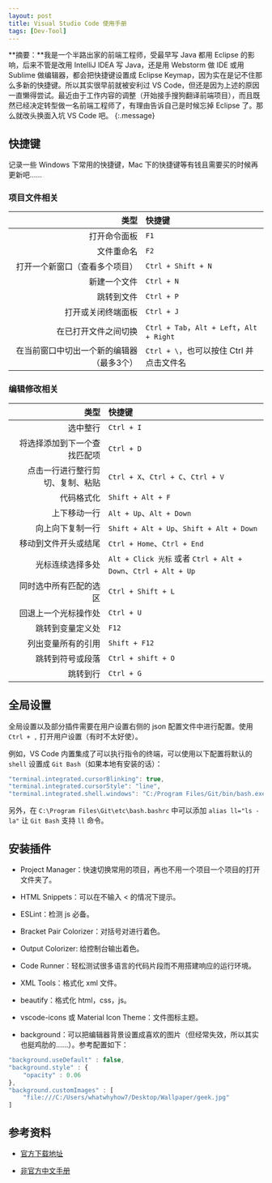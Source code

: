 ```yaml
---
layout: post
title: Visual Studio Code 使用手册
tags: [Dev-Tool]
---
```


**摘要：**我是一个半路出家的前端工程师，受最早写 Java 都用 Eclipse 的影响，后来不管是改用 IntelliJ IDEA 写 Java，还是用 Webstorm 做 IDE 或用 Sublime 做编辑器，都会把快捷键设置成 Eclipse Keymap，因为实在是记不住那么多新的快捷键。所以其实很早前就被安利过 VS Code，但还是因为上述的原因一直懒得尝试。最近由于工作内容的调整（开始接手搜狗翻译前端项目），而且既然已经决定转型做一名前端工程师了，有理由告诉自己是时候忘掉 Eclipse 了。那么就改头换面入坑 VS Code 吧。
{:.message}

## 快捷键

记录一些 Windows 下常用的快捷键，Mac 下的快捷键等有钱且需要买的时候再更新吧……

### 项目文件相关

| 类型 | 快捷键 |
| ---: | :--- |
| 打开命令面板 | `F1` |
| 文件重命名 | `F2` |
| 打开一个新窗口（查看多个项目） | `Ctrl + Shift + N` |
| 新建一个文件 | `Ctrl + N` |
| 跳转到文件 | `Ctrl + P` |
| 打开或关闭终端面板 | `Ctrl + J` |
| 在已打开文件之间切换 | `Ctrl + Tab`，`Alt + Left`，`Alt + Right` |
| 在当前窗口中切出一个新的编辑器（最多3个）| `Ctrl + \`，也可以按住 Ctrl 并点击文件名 |

### 编辑修改相关

| 类型 | 快捷键 |
| ---: | :--- |
| 选中整行 | `Ctrl + I` |
| 将选择添加到下一个查找匹配项 | `Ctrl + D` |
| 点击一行进行整行剪切、复制、粘贴 | `Ctrl + X`、`Ctrl + C`、`Ctrl + V` |
| 代码格式化 | `Shift + Alt + F` |
| 上下移动一行 | `Alt + Up`、`Alt + Down` |
| 向上向下复制一行 | `Shift + Alt + Up`、`Shift + Alt + Down` |
| 移动到文件开头或结尾 | `Ctrl + Home`、`Ctrl + End` |
| 光标连续选择多处 | `Alt + Click 光标` 或者 `Ctrl + Alt + Down`、`Ctrl + Alt + Up` |
| 同时选中所有匹配的选区 | `Ctrl + Shift + L` |
| 回退上一个光标操作处 | `Ctrl + U` |
| 跳转到变量定义处 | `F12` |
| 列出变量所有的引用 | `Shift + F12` |
| 跳转到符号或段落 | `Ctrl + shift + O` |
| 跳转到行 | `Ctrl + G` |

## 全局设置

全局设置以及部分插件需要在用户设置右侧的 json 配置文件中进行配置。使用 `Ctrl + ,` 打开用户设置（有时不太好使）。

例如，VS Code 内置集成了可以执行指令的终端，可以使用以下配置将默认的 `shell` 设置成 `Git Bash`（如果本地有安装的话）：

```js
"terminal.integrated.cursorBlinking": true,
"terminal.integrated.cursorStyle": "line",
"terminal.integrated.shell.windows": "C:/Program Files/Git/bin/bash.exe"
```

另外，在‪ `C:\Program Files\Git\etc\bash.bashrc` 中可以添加 `alias ll="ls -la"` 让 `Git Bash` 支持 `ll` 命令。


## 安装插件

* Project Manager：快速切换常用的项目，再也不用一个项目一个项目的打开文件夹了。

* HTML Snippets：可以在不输入 < 的情况下提示。

* ESLint：检测 js 必备。

* Bracket Pair Colorizer：对括号对进行着色。

* Output Colorizer: 给控制台输出着色。

* Code Runner：轻松测试很多语言的代码片段而不用搭建响应的运行环境。

* XML Tools：格式化 xml 文件。

* beautify：格式化 html，css，js。

* vscode-icons 或 Material Icon Theme：文件图标主题。

* background：可以把编辑器背景设置成喜欢的图片（但经常失效，所以其实也挺鸡肋的……）。参考配置如下：
```js
"background.useDefault" : false,
"background.style" : {
    "opacity" : 0.06
},
"background.customImages" : [
    "file:///C:/Users/whatwhyhow7/Desktop/Wallpaper/geek.jpg"
]
```

## 参考资料

* [官方下载地址](https://code.visualstudio.com/)

* [非官方中文手册](https://jeasonstudio.gitbooks.io/vscode-cn-doc/content/)